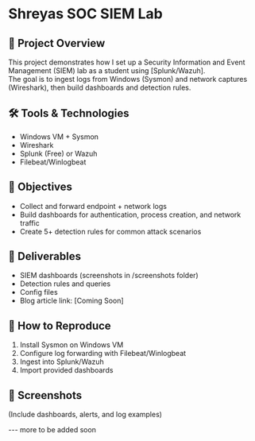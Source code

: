 # Shreyas SOC SIEM Lab

## 📌 Project Overview
This project demonstrates how I set up a Security Information and Event Management (SIEM) lab as a student using [Splunk/Wazuh].  
The goal is to ingest logs from Windows (Sysmon) and network captures (Wireshark), then build dashboards and detection rules.

## 🛠️ Tools & Technologies
- Windows VM + Sysmon
- Wireshark
- Splunk (Free) or Wazuh
- Filebeat/Winlogbeat

## 🎯 Objectives
- Collect and forward endpoint + network logs
- Build dashboards for authentication, process creation, and network traffic
- Create 5+ detection rules for common attack scenarios

## 📝 Deliverables
- SIEM dashboards (screenshots in /screenshots folder)
- Detection rules and queries
- Config files
- Blog article link: [Coming Soon]

## 🚀 How to Reproduce
1. Install Sysmon on Windows VM  
2. Configure log forwarding with Filebeat/Winlogbeat  
3. Ingest into Splunk/Wazuh  
4. Import provided dashboards  

## 📸 Screenshots
(Include dashboards, alerts, and log examples)

--- more to be added soon 
